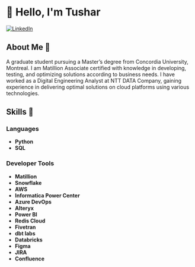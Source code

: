 # 👋 Hello, I'm Tushar

[![LinkedIn](https://img.shields.io/badge/LinkedIn-Connect-blue)](https://www.linkedin.com/tushar-mukker-a08950156)

## About Me 🔭 

A graduate student pursuing a Master’s degree from Concordia University, Montreal. I am Matillion Associate certified with knowledge in developing, testing, and optimizing solutions according to business needs. I have worked as a Digital Engineering Analyst at NTT DATA Company, gaining experience in delivering optimal solutions on cloud platforms using various technologies.

## Skills 🧰

### Languages
- **Python**
- **SQL**

### Developer Tools
- **Matillion**
- **Snowflake**
- **AWS**
- **Informatica Power Center**
- **Azure DevOps**
- **Alteryx**
- **Power BI**
- **Redis Cloud**
- **Fivetran**
- **dbt labs**
- **Databricks**
- **Figma**
- **JIRA**
- **Confluence**
